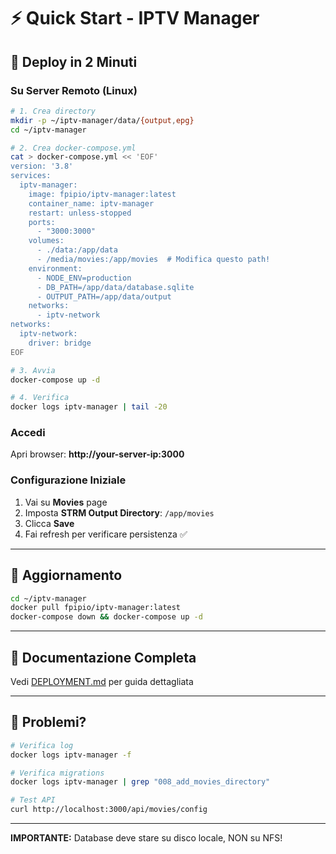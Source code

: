 # ⚡ Quick Start - IPTV Manager

## 🚀 Deploy in 2 Minuti

### Su Server Remoto (Linux)

```bash
# 1. Crea directory
mkdir -p ~/iptv-manager/data/{output,epg}
cd ~/iptv-manager

# 2. Crea docker-compose.yml
cat > docker-compose.yml << 'EOF'
version: '3.8'
services:
  iptv-manager:
    image: fpipio/iptv-manager:latest
    container_name: iptv-manager
    restart: unless-stopped
    ports:
      - "3000:3000"
    volumes:
      - ./data:/app/data
      - /media/movies:/app/movies  # Modifica questo path!
    environment:
      - NODE_ENV=production
      - DB_PATH=/app/data/database.sqlite
      - OUTPUT_PATH=/app/data/output
    networks:
      - iptv-network
networks:
  iptv-network:
    driver: bridge
EOF

# 3. Avvia
docker-compose up -d

# 4. Verifica
docker logs iptv-manager | tail -20
```

### Accedi

Apri browser: **http://your-server-ip:3000**

### Configurazione Iniziale

1. Vai su **Movies** page
2. Imposta **STRM Output Directory**: `/app/movies`
3. Clicca **Save**
4. Fai refresh per verificare persistenza ✅

---

## 🔄 Aggiornamento

```bash
cd ~/iptv-manager
docker pull fpipio/iptv-manager:latest
docker-compose down && docker-compose up -d
```

---

## 📖 Documentazione Completa

Vedi [DEPLOYMENT.md](./DEPLOYMENT.md) per guida dettagliata

---

## 🐛 Problemi?

```bash
# Verifica log
docker logs iptv-manager -f

# Verifica migrations
docker logs iptv-manager | grep "008_add_movies_directory"

# Test API
curl http://localhost:3000/api/movies/config
```

---

**IMPORTANTE:** Database deve stare su disco locale, NON su NFS!
